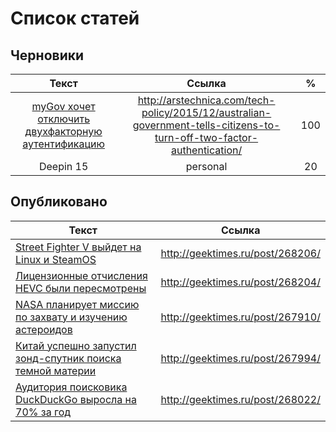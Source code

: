 # Список статей

## Черновики

|Текст|Ссылка|%|
|:-------------:|:-------------:|:-------------:|
|[myGov хочет отключить двухфакторную аутентификацию](draft/t_Australia_otp.html)|http://arstechnica.com/tech-policy/2015/12/australian-government-tells-citizens-to-turn-off-two-factor-authentication/|100|
|Deepin 15|personal|20|

## Опубликовано

|Текст|Ссылка|
|----------|:-------------:|
|[Street Fighter V выйдет на Linux и SteamOS](done/t_Streetfighter.html)|http://geektimes.ru/post/268206/|
|[Лицензионные отчисления HEVC были пересмотрены](draft/t_HEVC.html)|http://geektimes.ru/post/268204/|
|[NASA планирует миссию по захвату и изучению астероидов](done/t_NASA_Asteroid_Redirect_Mission.txt)|http://geektimes.ru/post/267910/|
|[Китай успешно запустил зонд-спутник поиска темной материи](done/t_China_dark_matter_hunter.html)|http://geektimes.ru/post/267994/|
|[Аудитория поисковика DuckDuckGo выросла на 70% за год](done/t_DuckDuckGo_70_percent.html)|http://geektimes.ru/post/268022/|
